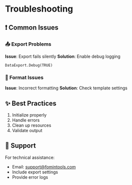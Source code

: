 # Troubleshooting

## ❗ Common Issues

### 📤 Export Problems
**Issue**: Export fails silently
**Solution**: Enable debug logging
```clarion
DataExport.Debug(TRUE)
```

### 🎨 Format Issues
**Issue**: Incorrect formatting
**Solution**: Check template settings

## ✨ Best Practices

1. Initialize properly
2. Handle errors
3. Clean up resources
4. Validate output

## 🤝 Support

For technical assistance:
- Email: support@fomintools.com
- Include export settings
- Provide error logs
